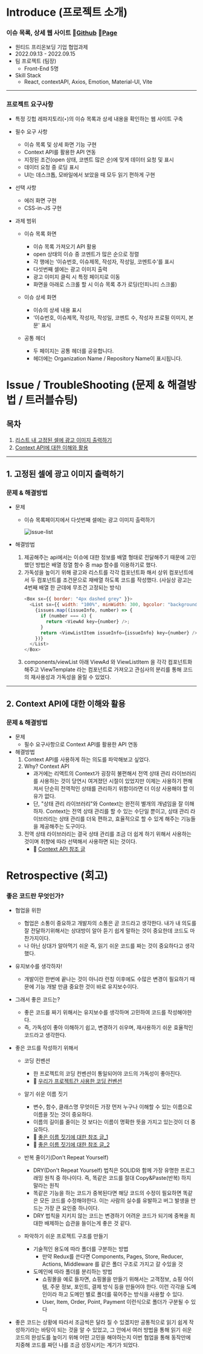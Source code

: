 # Introduce (프로젝트 소개)

### 이슈 목록, 상세 웹 사이트 🔗[Github](https://github.com/wanted-pre-onboarding-fe-6th-team2/pre-onboarding-assignment-week-3-1-team-2) 🔗[Page](https://github-issue-viewer-team2.netlify.app/)

- 원티드 프리온보딩 기업 협업과제
- 2022.09.13 - 2022.09.15
- 팀 프로젝트 (팀장)
  - Front-End 5명
- Skill Stack
  - React, contextAPI, Axios, Emotion, Material-UI, Vite

---

### 프로젝트 요구사항

- 특정 깃헙 레파지토리(‣)의 이슈 목록과 상세 내용을 확인하는 웹 사이트 구축

- 필수 요구 사항

  - 이슈 목록 및 상세 화면 기능 구현
  - Context API를 활용한 API 연동
  - 지정된 조건(open 상태, 코멘트 많은 순)에 맞게 데이터 요청 및 표시
  - 데이터 요청 중 로딩 표시
  - UI는 데스크톱, 모바일에서 보았을 때 모두 읽기 편하게 구현

- 선택 사항

  - 에러 화면 구현
  - CSS-in-JS 구현

- 과제 범위

  - 이슈 목록 화면

    - 이슈 목록 가져오기 API 활용
    - open 상태의 이슈 중 코멘트가 많은 순으로 정렬
    - 각 행에는 ‘이슈번호, 이슈제목, 작성자, 작성일, 코멘트수’를 표시
    - 다섯번째 셀에는 광고 이미지 출력
    - 광고 이미지 클릭 시 특정 페이지로 이동
    - 화면을 아래로 스크롤 할 시 이슈 목록 추가 로딩(인피니티 스크롤)

  - 이슈 상세 화면

    - 이슈의 상세 내용 표시
    - ‘이슈번호, 이슈제목, 작성자, 작성일, 코멘트 수, 작성자 프로필 이미지, 본문' 표시

  - 공통 헤더
    - 두 페이지는 공통 헤더를 공유합니다.
    - 헤더에는 Organization Name / Repository Name이 표시됩니다.

# Issue / TroubleShooting (문제 & 해결방법 / 트러블슈팅)

## 목차

1. [리스트 내 고정된 셀에 광고 이미지 출력하기](#1-고정된-셀에-광고-이미지-출력하기)
2. [Context API에 대한 이해와 활용](#2-context-api에-대한-이해와-활용)

---

## 1. 고정된 셀에 광고 이미지 출력하기

### 문제 & 해결방법

- 문제

  - 이슈 목록페이지에서 다섯번째 셀에는 광고 이미지 출력하기

    ![issue-list](https://user-images.githubusercontent.com/83898103/199915455-86c1ddda-dbbb-4773-9bb6-340c8b46c5e4.jpg)

- 해결방법
  1. 제공해주는 api에서는 이슈에 대한 정보를 배열 형태로 전달해주기 때문에 고민했던 방법은 배열 정열 함수 중 map 함수를 이용하기로 했다.
  2. 가독성을 높이기 위해 광고와 리스트를 각각 컴포넌트화 해서 상위 컴포넌트에서 두 컴포넌트를 조건문으로 재배열 하도록 코드를 작성했다. (사실상 광고는 4번째 배열 한 군데에 무조건 고정되는 방식)
     ```javascript
     <Box sx={{ border: "4px dashed grey" }}>
       <List sx={{ width: "100%", minWidth: 300, bgcolor: "background.paper" }}>
         {issues.map((issueInfo, number) => {
           if (number === 4) {
             return <ViewAd key={number} />;
           }
           return <ViewListItem issueInfo={issueInfo} key={number} />;
         })}
       </List>
     </Box>
     ```
  3. components/viewList 아래 ViewAd 와 ViewListItem 을 각각 컴포넌트화 해주고 ViewTemplate 라는 컴포넌트로 가져오고 관심사의 분리를 통해 코드의 재사용성과 가독성을 올릴 수 있었다.

---

## 2. Context API에 대한 이해와 활용

### 문제 & 해결방법

- 문제
  - 필수 요구사항으로 Context API를 활용한 API 연동
- 해결방법
  1. Context API를 사용하게 하는 의도를 파악해보고 싶었다.
  2. Why? Context API
     - 과거에는 리액트의 Context가 굉장히 불편해서 전역 상태 관리 라이브러리를 사용하는 것이 당연시 여겨졌던 시절이 있었지만 이제는 사용하기 편해져서 단순히 전역적인 상태를 관리하기 위함이라면 더 이상 사용해야 할 이유가 없다.
     - 단, "상태 관리 라이브러리"와 Context는 완전히 별개의 개념임을 잘 이해하자. Context는 전역 상태 관리를 할 수 있는 수단일 뿐이고, 상태 관리 라이브러리는 상태 관리를 더욱 편하고, 효율적으로 할 수 있게 해주는 기능들을 제공해주는 도구이다.
  3. 전역 상태 라이브러리는 결국 상태 관리를 조금 더 쉽게 하기 위해서 사용하는 것이며 취향에 따라 선택해서 사용하면 되는 것이다.
     - 🔗 [Context API 참조 글](https://velog.io/@velopert/react-context-tutorial#%EA%B0%92%EA%B3%BC-%EC%97%85%EB%8D%B0%EC%9D%B4%ED%8A%B8-%ED%95%A8%EC%88%98%EB%A5%BC-%EB%91%90%EA%B0%9C%EC%9D%98-context%EB%A1%9C-%EB%B6%84%EB%A6%AC%ED%95%98%EA%B8%B0)

# Retrospective (회고)

### 좋은 코드란 무엇인가?

- 협업을 위한

  - 협업은 소통이 중요하고 개발자의 소통은 곧 코드라고 생각한다. 내가 내 의도를 잘 전달하기위해서는 상대방이 알아 듣기 쉽게 말하는 것이 중요한데 코드도 마찬가지이다.
  - 나 아닌 상대가 알아먹기 쉬운 즉, 읽기 쉬운 코드를 짜는 것이 중요하다고 생각했다.

- 유지보수를 생각하자!

  - 개발이란 한번에 끝나는 것이 아니라 런칭 이후에도 수많은 변경이 필요하기 때문에 기능 개발 만큼 중요한 것이 바로 유지보수이다.

- 그래서 좋은 코드는?

  - 좋은 코드를 짜기 위해서는 유지보수를 생각하며 고민하여 코드를 작성해야한다.
  - 즉, 가독성이 좋아 이해하기 쉽고, 변경하기 쉬우며, 재사용하기 쉬운 효율적인 코드라고 생각한다.

- 좋은 코드를 작성하기 위해서

  - 코딩 컨벤션

    - 한 프로젝트의 코딩 컨벤션이 통일되어야 코드의 가독성이 좋아진다.
    - 🔗 [우리가 프로젝트간 사용한 코딩 컨벤션](https://github.com/wanted-pre-onboarding-fe-6th-team2/pre-onboarding-assignment-week-2-1-team-2/wiki/%EC%BD%94%EB%94%A9-%EC%BB%A8%EB%B2%A4%EC%85%98)

  - 알기 쉬운 이름 짓기

    - 변수, 함수, 클래스명 무엇이든 가장 먼저 누구나 이해할 수 있는 이름으로 이름을 짓는 것이 중요하다.
    - 이름의 길이를 줄이는 것 보다는 이름이 명확한 뜻을 가지고 있는것이 더 중요하다.
    - 🔗 [좋은 이름 짓기에 대한 참조 글_1](https://velog.io/@humonnom/%EB%84%A4%EC%9D%B4%EB%B0%8D-%EC%BB%A8%EB%B2%A4%EC%85%98%EA%B3%BC-%EB%B3%80%EC%88%98%EC%9D%B4%EB%A6%84-%EC%A7%93%EA%B8%B0)
    - 🔗 [좋은 이름 짓기에 대한 참조 글_2](https://soojin.ro/blog/naming-boolean-variables)

  - 반복 줄이기(Don't Repeat Yourself)

    - DRY(Don't Repeat Yourself) 법칙은 SOLID와 함께 가장 유명한 프로그래밍 원칙 중 하나이다. 즉, 똑같은 코드를 절대 Copy&Paste(반복) 하지 말라는 원칙
    - 똑같은 기능을 하는 코드가 중복된다면 해당 코드의 수정이 필요하면 똑같은 모든 코드를 수정해야한다. 이는 사람의 실수를 유발하고 버그 발생을 만드는 가장 큰 요인중 하나이다.
    - DRY 법칙을 지키지 않는 코드는 변경하기 어려운 코드가 되기에 중복을 최대한 배제하는 습관을 들이는게 좋은 것 같다.

  - 파악하기 쉬운 프로젝트 구조를 만들기
    - 기술적인 용도에 따라 폴더를 구분하는 방법
      - 만약 Redux를 쓴다면 Components, Pages, Store, Reducer, Actions, Middleware 를 같은 폴더 구조로 가지고 갈 수있을 것
    - 도메인에 따라 폴더를 분리하는 방법
      - 쇼핑몰을 예로 들자면, 쇼핑몰을 만들기 위해서는 고객정보, 쇼핑 아이템, 주문 정보, 포인트, 결제 방식 등을 만들어야 한다. 이런 각각을 도메인이라 하고 도메인 별로 폴더를 묶어주는 방식을 사용할 수 있다.
      - User, Item, Order, Point, Payment 이런식으로 폴더가 구분될 수 있다

- 좋은 코드는 상황에 따라서 조금씩은 달라 질 수 있겠지만 공통적으로 읽기 쉽게 작성하기라는 바탕이 되는 것을 알 수 있었고, 그 안에서 여러 방법을 통해 읽기 쉬운 코드의 완성도를 높이기 위해 어떤 고민을 해야하는지 이번 협업을 통해 동작만에 치중해 코드를 짜던 나를 조금 성장시키는 계기가 되었다.
